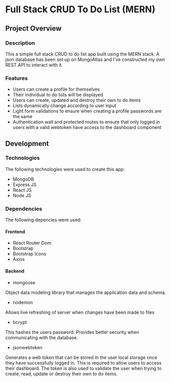 # Full Stack CRUD To Do List (MERN)

## Project Overview

### Description

This a simple full stack CRUD to do list app built using the MERN stack. A json database has been set up on MongoAtlas and I've constructed my own REST API to interact with it.

### Features

- Users can create a profile for themselves
- Their individual to do lists will be displayed
- Users can create, updated and destroy their own to do items
- Lists dynamically change according to user input
- Light form validations to ensure when creating a profile passwords are the same
- Authentication wall and protected routes to ensure that only logged in users with a valid webtoken have access to the dashboard component

## Development

### Technologies

The following technologies were used to create this app:

- MongoDB
- Express JS
- React JS
- Node JS

### Dependencies

The following depencies were used:

#### Frontend

- React Router Dom
- Bootstrap
- Bootstrap Icons
- Axios

#### Backend

- mongoose

Object data modeling library that manages the application data and schema.

- nodemon

Allows live refreshing of server when changes have been made to files

- bcrypt

This hashes the users password. Provides better security when communicating with the database.

- jsonwebtoken

Generates a web token that can be stored in the user local storage once they have successfully logged in. This is required to allow users to access their dashboard. The token is also used to validate the user when trying to create, read, update or destroy their own to do items.
